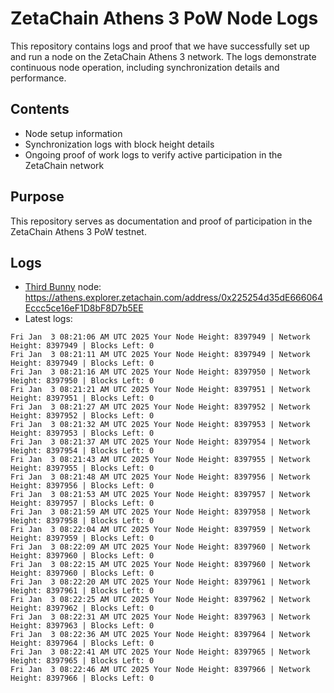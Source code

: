 # ZetaChain Athens 3 PoW Node Logs
This repository contains logs and proof that we have successfully set up and run a node on the ZetaChain Athens 3 network. The logs demonstrate continuous node operation, including synchronization details and performance.

## Contents
- Node setup information
- Synchronization logs with block height details
- Ongoing proof of work logs to verify active participation in the ZetaChain network

## Purpose
This repository serves as documentation and proof of participation in the ZetaChain Athens 3 PoW testnet.

## Logs

- [Third Bunny](https://thirdbunny.xyz/) node: https://athens.explorer.zetachain.com/address/0x225254d35dE666064Eccc5ce16eF1D8bF8D7b5EE
- Latest logs:
```
Fri Jan  3 08:21:06 AM UTC 2025 Your Node Height: 8397949 | Network Height: 8397949 | Blocks Left: 0
Fri Jan  3 08:21:11 AM UTC 2025 Your Node Height: 8397949 | Network Height: 8397949 | Blocks Left: 0
Fri Jan  3 08:21:16 AM UTC 2025 Your Node Height: 8397950 | Network Height: 8397950 | Blocks Left: 0
Fri Jan  3 08:21:21 AM UTC 2025 Your Node Height: 8397951 | Network Height: 8397951 | Blocks Left: 0
Fri Jan  3 08:21:27 AM UTC 2025 Your Node Height: 8397952 | Network Height: 8397952 | Blocks Left: 0
Fri Jan  3 08:21:32 AM UTC 2025 Your Node Height: 8397953 | Network Height: 8397953 | Blocks Left: 0
Fri Jan  3 08:21:37 AM UTC 2025 Your Node Height: 8397954 | Network Height: 8397954 | Blocks Left: 0
Fri Jan  3 08:21:43 AM UTC 2025 Your Node Height: 8397955 | Network Height: 8397955 | Blocks Left: 0
Fri Jan  3 08:21:48 AM UTC 2025 Your Node Height: 8397956 | Network Height: 8397956 | Blocks Left: 0
Fri Jan  3 08:21:53 AM UTC 2025 Your Node Height: 8397957 | Network Height: 8397957 | Blocks Left: 0
Fri Jan  3 08:21:59 AM UTC 2025 Your Node Height: 8397958 | Network Height: 8397958 | Blocks Left: 0
Fri Jan  3 08:22:04 AM UTC 2025 Your Node Height: 8397959 | Network Height: 8397959 | Blocks Left: 0
Fri Jan  3 08:22:09 AM UTC 2025 Your Node Height: 8397960 | Network Height: 8397960 | Blocks Left: 0
Fri Jan  3 08:22:15 AM UTC 2025 Your Node Height: 8397960 | Network Height: 8397960 | Blocks Left: 0
Fri Jan  3 08:22:20 AM UTC 2025 Your Node Height: 8397961 | Network Height: 8397961 | Blocks Left: 0
Fri Jan  3 08:22:25 AM UTC 2025 Your Node Height: 8397962 | Network Height: 8397962 | Blocks Left: 0
Fri Jan  3 08:22:31 AM UTC 2025 Your Node Height: 8397963 | Network Height: 8397963 | Blocks Left: 0
Fri Jan  3 08:22:36 AM UTC 2025 Your Node Height: 8397964 | Network Height: 8397964 | Blocks Left: 0
Fri Jan  3 08:22:41 AM UTC 2025 Your Node Height: 8397965 | Network Height: 8397965 | Blocks Left: 0
Fri Jan  3 08:22:46 AM UTC 2025 Your Node Height: 8397966 | Network Height: 8397966 | Blocks Left: 0
```
